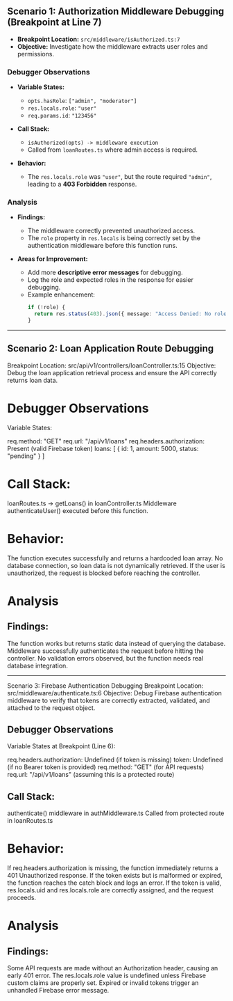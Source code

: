 ## Scenario 1: Authorization Middleware Debugging (Breakpoint at Line 7)

- **Breakpoint Location:** `src/middleware/isAuthorized.ts:7`
- **Objective:** Investigate how the middleware extracts user roles and permissions.

### Debugger Observations

- **Variable States:**
  - `opts.hasRole`: `["admin", "moderator"]`
  - `res.locals.role`: `"user"`
  - `req.params.id`: `"123456"`

- **Call Stack:**
  - `isAuthorized(opts) -> middleware execution`
  - Called from `loanRoutes.ts` where admin access is required.

- **Behavior:**  
  - The `res.locals.role` was `"user"`, but the route required `"admin"`, leading to a **403 Forbidden** response.

### Analysis

- **Findings:**
  - The middleware correctly prevented unauthorized access.
  - The `role` property in `res.locals` is being correctly set by the authentication middleware before this function runs.
  
- **Areas for Improvement:**
  - Add more **descriptive error messages** for debugging.
  - Log the role and expected roles in the response for easier debugging.
  - Example enhancement:
    ```typescript
    if (!role) {
      return res.status(403).json({ message: "Access Denied: No role found in request" });
    }
    ```

---


## Scenario 2: Loan Application Route Debugging
Breakpoint Location: src/api/v1/controllers/loanController.ts:15
Objective: Debug the loan application retrieval process and ensure the API correctly returns loan data.

# Debugger Observations
Variable States:

req.method: "GET"
req.url: "/api/v1/loans"
req.headers.authorization: Present (valid Firebase token)
loans: [ { id: 1, amount: 5000, status: "pending" } ]

# Call Stack:

loanRoutes.ts -> getLoans() in loanController.ts
Middleware authenticateUser() executed before this function.

# Behavior:

The function executes successfully and returns a hardcoded loan array.
No database connection, so loan data is not dynamically retrieved.
If the user is unauthorized, the request is blocked before reaching the controller.

# Analysis
## Findings:

The function works but returns static data instead of querying the database.
Middleware successfully authenticates the request before hitting the controller.
No validation errors observed, but the function needs real database integration.

---

Scenario 3: Firebase Authentication Debugging
Breakpoint Location: src/middleware/authenticate.ts:6
Objective: Debug Firebase authentication middleware to verify that tokens are correctly extracted, validated, and attached to the request object.

## Debugger Observations
Variable States at Breakpoint (Line 6):

req.headers.authorization: Undefined (if token is missing)
token: Undefined (if no Bearer token is provided)
req.method: "GET" (for API requests)
req.url: "/api/v1/loans" (assuming this is a protected route)

## Call Stack:

authenticate() middleware in authMiddleware.ts
Called from protected route in loanRoutes.ts

# Behavior:

If req.headers.authorization is missing, the function immediately returns a 401 Unauthorized response.
If the token exists but is malformed or expired, the function reaches the catch block and logs an error.
If the token is valid, res.locals.uid and res.locals.role are correctly assigned, and the request proceeds.

# Analysis
## Findings:

Some API requests are made without an Authorization header, causing an early 401 error.
The res.locals.role value is undefined unless Firebase custom claims are properly set.
Expired or invalid tokens trigger an unhandled Firebase error message.